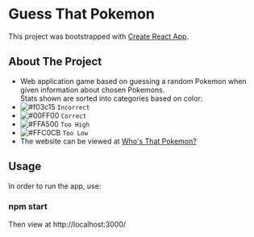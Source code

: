 # Guess That Pokemon

This project was bootstrapped with [Create React App](https://github.com/facebook/create-react-app).

## About The Project

- Web application game based on guessing a random Pokemon when given information about chosen Pokemons.\
Stats shown are sorted into categories based on color:
- ![#f03c15](https://placehold.co/15x15/f03c15/f03c15.png) `Incorrect`
- ![#00FF00](https://placehold.co/15x15/00FF00/00FF00.png) `Correct`
- ![#FFA500](https://placehold.co/15x15/FFA500/FFA500.png) `Too High`
- ![#FFC0CB](https://placehold.co/15x15/FFC0CB/FFC0CB.png) `Too Low`
- The website can be viewed at <a href = "https://guesspokemonname.netlify.app/"> Who's That Pokemon?</a>
## Usage
In order to run the app, use:
### npm start
Then view at http://localhost:3000/
